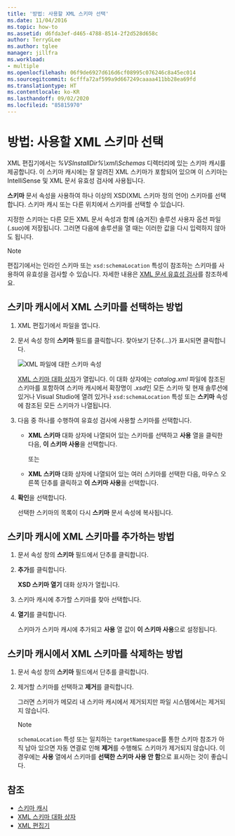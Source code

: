 ```yaml
---
title: '방법: 사용할 XML 스키마 선택'
ms.date: 11/04/2016
ms.topic: how-to
ms.assetid: d6fda3ef-d465-4788-8514-2f2d528d658c
author: TerryGLee
ms.author: tglee
manager: jillfra
ms.workload:
- multiple
ms.openlocfilehash: 06f9de6927d616d6cf08995c076246c8a45ec014
ms.sourcegitcommit: 6cfffa72af599a9d667249caaaa411bb28ea69fd
ms.translationtype: HT
ms.contentlocale: ko-KR
ms.lasthandoff: 09/02/2020
ms.locfileid: "85815970"
---
```

# <a name="how-to-select-the-xml-schemas-to-use"></a>방법: 사용할 XML 스키마 선택

XML 편집기에서는 *%VSInstallDir%\xml\Schemas* 디렉터리에 있는 스키마 캐시를 제공합니다. 이 스키마 캐시에는 잘 알려진 XML 스키마가 포함되어 있으며 이 스키마는 IntelliSense 및 XML 문서 유효성 검사에 사용됩니다.

**스키마** 문서 속성을 사용하여 하나 이상의 XSD(XML 스키마 정의 언어) 스키마를 선택합니다. 스키마 캐시 또는 다른 위치에서 스키마를 선택할 수 있습니다.

지정한 스키마는 다른 모든 XML 문서 속성과 함께 (숨겨진) 솔루션 사용자 옵션 파일(.*suo*)에 저장됩니다. 그러면 다음에 솔루션을 열 때는 이러한 값을 다시 입력하지 않아도 됩니다.

> [!NOTE]
> 편집기에서는 인라인 스키마 또는 `xsd:schemaLocation` 특성이 참조하는 스키마를 사용하여 유효성을 검사할 수 있습니다. 자세한 내용은 [XML 문서 유효성 검사](../xml-tools/xml-document-validation.md)를 참조하세요.

## <a name="to-select-an-xml-schema-from-the-schema-cache"></a>스키마 캐시에서 XML 스키마를 선택하는 방법

1. XML 편집기에서 파일을 엽니다.

2. 문서 속성 창의 **스키마** 필드를 클릭합니다. 찾아보기 단추(...)가 표시되면 클릭합니다.

   ![XML 파일에 대한 스키마 속성](media/properties-schemas.png)

   [XML 스키마 대화 상자](xml-schemas-dialog-box.md)가 열립니다. 이 대화 상자에는 *catalog.xml* 파일에 참조된 스키마를 포함하여 스키마 캐시에서 확장명이 .*xsd*인 모든 스키마 및 현재 솔루션에 있거나 Visual Studio에 열려 있거나 `xsd:schemaLocation` 특성 또는 **스키마** 속성에 참조된 모든 스키마가 나열됩니다.

3. 다음 중 하나를 수행하여 유효성 검사에 사용할 스키마를 선택합니다.

   - **XML 스키마** 대화 상자에 나열되어 있는 스키마를 선택하고 **사용** 열을 클릭한 다음, **이 스키마 사용**을 선택합니다.

     또는

   - **XML 스키마** 대화 상자에 나열되어 있는 여러 스키마를 선택한 다음, 마우스 오른쪽 단추를 클릭하고 **이 스키마 사용**을 선택합니다.

4. **확인**을 선택합니다.

   선택한 스키마의 목록이 다시 **스키마** 문서 속성에 복사됩니다.

## <a name="to-add-an-xml-schema-to-the-schema-cache"></a>스키마 캐시에 XML 스키마를 추가하는 방법

1. 문서 속성 창의 **스키마** 필드에서 단추를 클릭합니다.

2. **추가**를 클릭합니다.

   **XSD 스키마 열기** 대화 상자가 열립니다.

3. 스키마 캐시에 추가할 스키마를 찾아 선택합니다.

4. **열기**를 클릭합니다.

   스키마가 스키마 캐시에 추가되고 **사용** 열 값이 **이 스키마 사용**으로 설정됩니다.

## <a name="to-delete-an-xml-schema-from-the-schema-cache"></a>스키마 캐시에서 XML 스키마를 삭제하는 방법

1. 문서 속성 창의 **스키마** 필드에서 단추를 클릭합니다.

2. 제거할 스키마를 선택하고 **제거**를 클릭합니다.

   그러면 스키마가 메모리 내 스키마 캐시에서 제거되지만 파일 시스템에서는 제거되지 않습니다.

   > [!NOTE]
   > `schemaLocation` 특성 또는 일치하는 `targetNamespace`를 통한 스키마 참조가 아직 남아 있으면 자동 연결로 인해 **제거**를 수행해도 스키마가 제거되지 않습니다. 이 경우에는 **사용** 열에서 스키마를 **선택한 스키마 사용 안 함**으로 표시하는 것이 좋습니다.

## <a name="see-also"></a>참조

- [스키마 캐시](../xml-tools/schema-cache.md)
- [XML 스키마 대화 상자](../xml-tools/xml-schemas-dialog-box.md)
- [XML 편집기](../xml-tools/xml-editor.md)
